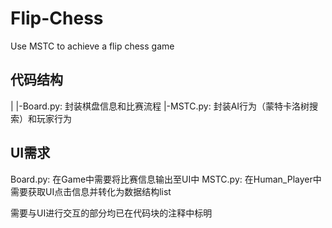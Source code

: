 # Flip-Chess
Use MSTC to achieve a flip chess game

## 代码结构
|
|-Board.py: 封装棋盘信息和比赛流程
|-MSTC.py: 封装AI行为（蒙特卡洛树搜索）和玩家行为

## UI需求
Board.py: 在Game中需要将比赛信息输出至UI中
MSTC.py: 在Human_Player中需要获取UI点击信息并转化为数据结构list

需要与UI进行交互的部分均已在代码块的注释中标明
